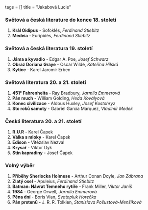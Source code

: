 tags = []
title = "Jakabová Lucie"

### Světová a česká literature do konce 18. století
1. __Král Oidipus__ - Sofoklés, _Ferdinand Stiebitz_
0. __Medeia__ - Euripidés, _Ferdinand Stiebitz_

### Světová a česká literatura 19. století
1. __Jáma a kyvadlo__ - Edgar A. Poe, _Josef Schwarz_
0. __Obraz Doriana Graye__ - Oscar Wilde, _Kateřina Hilská_
0. __Kytice__ - Karel Jaromír Erben

### Světová literatura 20. a 21. století
1. __451° Fahrenheita__ - Ray Bradbury, _Jarmila Emmerová_
0. __Pán much__ - William Golding, _Heda Kovályová_
0. __Konec civilizace__ - Aldous Huxley, _Josef Kostohryz_
0. __Sto roků samoty__ - Gabriel García Márquez, _Vladimír Medek_

### Česká literatura 20. a 21. století
1. __R.U.R__ - Karel Čapek
0. __Válka s mloky__ - Karel Čapek
0. __Edison__ - Vítězslav Nezval
0. __Krysař__ - Viktor Dyk
0. __Stín kapradiny__ - Josef Čapek

### Volný výběr
1. __Příběhy Sherlocka Holmese__ - Arthur Conan Doyle, _Jan Zábrana_
0. __Zlatý osel__ - Apuleius, _Ferdinand Stiebitz_
0. __Batman: Návrat Temného rytíře__ - Frank Miller, _Viktor Janiš_
0. __1984__ - George Orwell, _Jarmila Emmerová_
0. __Pěna dní__ - Boris Vian, _Svatopluk Horečka_
0. __Pán prstenů__ - J. R. R. Tolkien, _Stanislava Pošustová-Menšíková_
